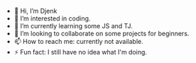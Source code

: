 - 👋 Hi, I’m Djenk
- 👀 I’m interested in coding.
- 🌱 I’m currently learning some JS and TJ.
- 💞️ I’m looking to collaborate on some projects for beginners.
- 📫 How to reach me: currently not available.
- ⚡ Fun fact: I still have no idea what I'm doing.

<!---
dj-enk/dj-enk is a ✨ special ✨ repository because its `README.md` (this file) appears on your GitHub profile.
You can click the Preview link to take a look at your changes.
--->
